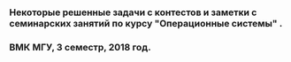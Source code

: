 ### Некоторые решенные задачи с контестов и заметки с семинарских занятий по курсу "Операционные системы" .

### ВМК МГУ, 3 семестр, 2018 год.
